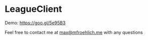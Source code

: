 # LeagueClient
Demo:
https://goo.gl/5e95B3

Feel free to contact me at max@mfroehlich.me with any questions
